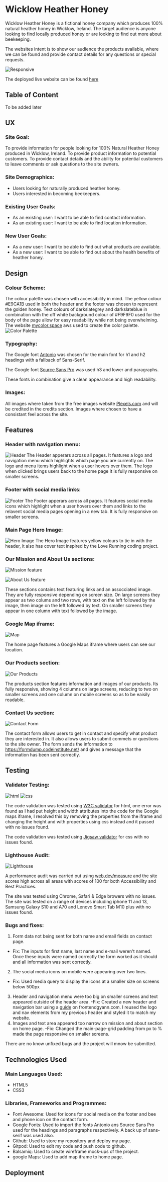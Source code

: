 # Wicklow Heather Honey
Wicklow Heather Honey is a fictional honey company which produces 100% natural heather honey in Wicklow, Ireland. The target audience is anyone looking to find locally produced honey or are looking to find out more about beekeeping.

The websites intent is to show our audience the products available, where we can be found and provide contact details for any questions or special requests.

![Responsive](assets/docs/responsive-light.png)

The deployed live website can be found [here](https://colmpurcell.github.io/CI-PP1-WicklowHeatherHoney/)

## Table of Content
To be added later

## UX

### Site Goal:

To provide information for people looking for 100% Natural Heather Honey produced in Wicklow, Ireland. To provide product information to potential customers. To provide contact details and the ability for potential customers to leave comments or ask questions to the site owners.

### Site Demographics:

- Users looking for naturally produced heather honey.
- Users interested in becoming beekeepers.

### Existing User Goals:

- As an existing user: I want to be able to find contact information.
- As an existing user: I want to be able to find location information.

### New User Goals:

- As a new user: I want to be able to find out what products are available.
- As a new user: I want to be able to find out about the health benefits of heather honey.


## Design

### Colour Scheme:

The colour palette was chosen with accessibility in mind. The yellow colour #E9CA1B used in both the header and the footer was chosen to represent the golden honey. Text colours of darkslategrey and darkslateblue in combination with the off white background colour of #F9F9F0 used for the body of the page allow for easy readability while not being overwhelming. The website [mycolor.space](https://mycolor.space/) aws used to create the color palette.
![Color Palette](/assets/docs/color-palette.png)

### Typography:

The Google font [Antonio](https://fonts.google.com/?query=Antonio) was chosen for the main font for h1 and h2 headings with a fallback of Sans-Serif.

The Google font [Source Sans Pro](https://fonts.google.com/specimen/Source+Sans+Pro?query=Source+sans+pro) was used h3 and lower and paragraphs.

These fonts in combination give a clean appearance and high readability.

### Images:

All images where taken from the free images website [Plexels.com](https://www.pexels.com/) and will be credited in the credits section. Images where chosen to have a consistant feel across the site.

## Features

### Header with navigation menu:

![Header](assets/docs/header-feature.png)
The Header apperars across all pages. It features a logo and navigation menu which highlights which page you are currently on. The logo and menu items highlight when a user hovers over them. The logo when clicked brings users back to the home page It is fully responsive on smaller screens.


### Footer with social media links:

![Footer](assets/docs/footer-feature.png)
The Footer apperars across all pages. It features social media icons which highlight when a user hovers over them and links to the relavent social media pages opening in a new tab. It is fully responsive on smaller screens.

### Main Page Hero Image:

![Hero Image](assets/docs/Hero-feature.png)
The Hero Image features yellow colours to tie in with the header, it also has cover text inspired by the Love Running coding project.

### Our Mission  and About Us sections:

![Mission feature](assets/docs/our-mission-home.png)

![About Us feature](assets/docs/about-us-home.png)

These sections contains text featuring links and an assocciated image. They are fully responsive depending on screen size. On large screens they appear as two colums and two rows, with text on the left followed by the image, then image on the left followed by text. On smaller screens they appear in one column with text followed by the image.

### Google Map iframe:

![Map](assets/docs/map-home.png)

The home page features a Google Maps iframe where users can see our location.

### Our Products section:

![Our Products](assets/docs/products-feature.png)

The products section features information and images of our products. Its fully responsive, showing 4 columns on large screens, reducing to two on smaller screens and one column on mobile screens so as to be eaisily readable.

### Contact Us section:

![Contact Form](assets/docs/contact-feature.png)

The contact form allows users to get in contact and specify what product they are interested in. It also allows users to submit commets or questions to the site owner.
The form sends the information to https://formdump.codeinstitute.net/ and gives a message that the information has been sent correctly.

## Testing

### Validator Testing:

![html](assets/docs/html-validation.png)
![css](assets/docs/css-validation.png)

The code validation was tested using [W3C validator](https://validator.w3.org/) for html, one error was found as I had put height and width attributes into the code for the Google maps iframe, I resolved this by removing the properties from the iframe and changing the height and with properties using css instead and it passed with no issues found.

The code validation was tested using [Jigsaw validator](https://jigsaw.w3.org/css-validator/) for css with no issues found.

### Lighthouse Audit:

![Lighthouse](assets/docs/audit-lighthousea.png)

A performance audit was carried out using [web.dev/measure](https://web.dev/measure/) and the site scores high across all areas with scores of 100 for both Accessibility and Best Practices.

The site was tested using Chrome, Safari & Edge browers with no issues.
The site was tested on a range of devices including iphone 11 and 13, Samsung Galaxy S10 and A70 and Lenovo Smart Tab M10 plus with no issues found.

### Bugs and fixes:

1. Form data not being sent for both name and email fields on contact page.
 - Fix: The inputs for first name, last name and e-mail weren't named. Once these inputs were named correctly the form worked as it should and all information was sent correctly.
2. The social media icons on mobile were appearing over two lines.
 - Fix: Used media query to display the icons at a smaller size on screens below 500px
3. Header and navigation menu were too big on smaller screens and text appeared outside of the header area.
 -Fix: Created a new header and navigation bar using a [guide](https://frontendgyaan.com/how-to-create-a-responsive-header-menu-with-css/) on frontendgyann.com. I reused the logo and nav elements from my previous header and styled it to match my website.
 4. Images and text area appeared too narrow on mission and about section on home page.
  -Fix: Changed the main-page-grid padding from px to % made the page responsive on smaller screens.

  There are no know unfixed bugs and the project will mnow be submitted.

## Technologies Used

### Main Languages Used:

- HTML5
- CSS3

### Libraries, Frameworks and Programmes:
- Font Awesome: Used for icons for social media on the footer and bee and phone icon on the contact form.
- Google Fonts: Used to import the fonts Antonio ans Source Sans Pro used for the headings and paragraphs respectively. A back up of sans-serif was used also.
- Github: Used to store my repository and deploy my page.
- Gitpod: Used to edit my code and push code to github.
- Balsamiq: Used to create wireframe mock-ups of the project.
- google Maps: Used to add map iframe to home page.

## Deployment

